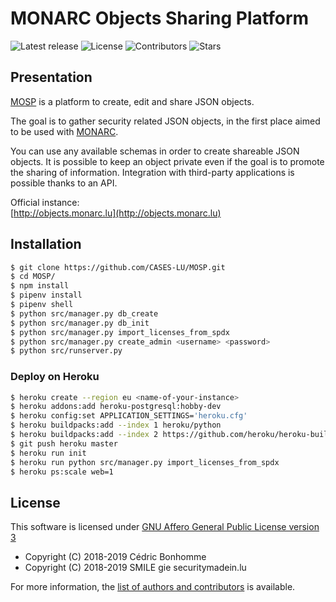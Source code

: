 # MONARC Objects Sharing Platform

![Latest release](https://img.shields.io/github/release/CASES-LU/MOSP.svg?style=flat-square)
![License](https://img.shields.io/github/license/CASES-LU/MOSP.svg?style=flat-square)
![Contributors](https://img.shields.io/github/contributors/CASES-LU/MOSP.svg?style=flat-square)
![Stars](https://img.shields.io/github/stars/CASES-LU/MOSP.svg?style=flat-square)


## Presentation

[MOSP](https://github.com/CASES-LU/MOSP) is a platform to create, edit
and share JSON objects.

The goal is to gather security related JSON objects,
in the first place aimed to be used with
[MONARC](https://github.com/monarc-project/MonarcAppFO).

You can use any available schemas in order to create shareable JSON objects.
It is possible to keep an object private even if the goal is to promote
the sharing of information. Integration with third-party applications is
possible thanks to an API.

Official instance:  
[http://objects.monarc.lu](http://objects.monarc.lu)


## Installation

```bash
$ git clone https://github.com/CASES-LU/MOSP.git
$ cd MOSP/
$ npm install
$ pipenv install
$ pipenv shell
$ python src/manager.py db_create
$ python src/manager.py db_init
$ python src/manager.py import_licenses_from_spdx
$ python src/manager.py create_admin <username> <password>
$ python src/runserver.py
```


### Deploy on Heroku

```bash
$ heroku create --region eu <name-of-your-instance>
$ heroku addons:add heroku-postgresql:hobby-dev
$ heroku config:set APPLICATION_SETTINGS='heroku.cfg'
$ heroku buildpacks:add --index 1 heroku/python
$ heroku buildpacks:add --index 2 https://github.com/heroku/heroku-buildpack-nodejs
$ git push heroku master
$ heroku run init
$ heroku run python src/manager.py import_licenses_from_spdx
$ heroku ps:scale web=1
```

## License

This software is licensed under
[GNU Affero General Public License version 3](https://www.gnu.org/licenses/agpl-3.0.html)


* Copyright (C) 2018-2019 Cédric Bonhomme
* Copyright (C) 2018-2019 SMILE gie securitymadein.lu

For more information, the [list of authors and contributors](AUTHORS.md) is
available.
